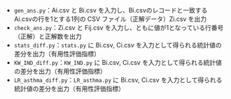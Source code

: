 - `gen_ans.py`：Ai.csv と Bi.csv を入力し、Bi.csvのレコードと一致するAi.csvの行を1とする1列の CSV ファイル（正解データ）Zi.csv を出力
- `check_ans.py`：Zi.csv と Fij.csv を入力し、ともに値が1となっている行番号（正解）と正解数を出力
- `stats_diff.py`：`stats.py` に Bi.csv, Ci.csv を入力として得られる統計値の差分を出力（有用性評価指標）
- `KW_IND_diff.py`：`KW_IND.py` に Bi.csv, Ci.csv を入力として得られる統計値の差分を出力（有用性評価指標）
- `LR_asthma_diff.py`：`LR_asthma.py` に Bi.csv, Ci.csv を入力として得られる統計値の差分を出力（有用性評価指標）

